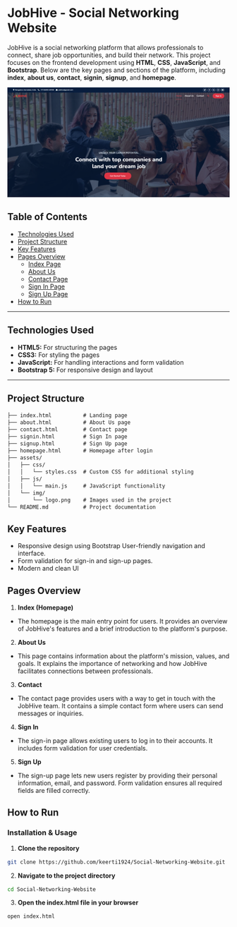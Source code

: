 # JobHive - Social Networking Website

JobHive is a social networking platform that allows professionals to connect, share job opportunities, and build their network. This project focuses on the frontend development using **HTML**, **CSS**, **JavaScript**, and **Bootstrap**. Below are the key pages and sections of the platform, including **index**, **about us**, **contact**, **signin**, **signup**, and **homepage**.

![Homepage](image.png)

## Table of Contents
- [Technologies Used](#technologies-used)
- [Project Structure](#project-structure)
- [Key Features](#key-features)
- [Pages Overview](#pages-overview)
  - [Index Page](#index-page)
  - [About Us](#about-us-page)
  - [Contact Page](#contact-page)
  - [Sign In Page](#sign-in-page)
  - [Sign Up Page](#sign-up-page)
- [How to Run](#how-to-run)

---

## Technologies Used

- **HTML5:** For structuring the pages
- **CSS3:** For styling the pages
- **JavaScript:** For handling interactions and form validation
- **Bootstrap 5:** For responsive design and layout

---

## Project Structure

```plaintext
├── index.html          # Landing page
├── about.html          # About Us page
├── contact.html        # Contact page
├── signin.html         # Sign In page
├── signup.html         # Sign Up page
├── homepage.html       # Homepage after login
├── assets/
│   ├── css/
│   │   └── styles.css  # Custom CSS for additional styling
│   ├── js/
│   │   └── main.js     # JavaScript functionality
│   └── img/
│       └── logo.png    # Images used in the project
└── README.md           # Project documentation

```

## Key Features
- Responsive design using Bootstrap
User-friendly navigation and interface.
- Form validation for sign-in and sign-up pages.
- Modern and clean UI

## Pages Overview

1. **Index (Homepage)**

- The homepage is the main entry point for users. It provides an overview of JobHive's features and a brief introduction to the platform's purpose.

2. **About Us**

- This page contains information about the platform's mission, values, and goals. It explains the importance of networking and how JobHive facilitates connections between professionals.

3. **Contact**

- The contact page provides users with a way to get in touch with the JobHive team. It contains a simple contact form where users can send messages or inquiries.

4. **Sign In**

- The sign-in page allows existing users to log in to their accounts. It includes form validation for user credentials.

5. **Sign Up**

- The sign-up page lets new users register by providing their personal information, email, and password. Form validation ensures all required fields are filled correctly.

## How to Run

### Installation & Usage

1. **Clone the repository**

```bash
git clone https://github.com/keerti1924/Social-Networking-Website.git
```

2. **Navigate to the project directory**

```bash
cd Social-Networking-Website
```

3. **Open the index.html file in your browser**

```bash
open index.html
```
